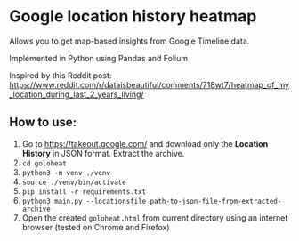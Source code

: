 # Google location history heatmap

Allows you to get map-based insights from Google Timeline data.

Implemented in Python using Pandas and Folium

Inspired by this Reddit post:
https://www.reddit.com/r/dataisbeautiful/comments/718wt7/heatmap_of_my_location_during_last_2_years_living/

## How to use:
1. Go to https://takeout.google.com/ and download only the **Location History** in JSON format. Extract the archive.
2. `cd goloheat`
3. `python3 -m venv ./venv`
4. `source ./venv/bin/activate`
5. `pip install -r requirements.txt`
6. `python3 main.py --locationsfile path-to-json-file-from-extracted-archive`
7. Open the created `goloheat.html` from current directory using an internet browser (tested on Chrome and Firefox)
